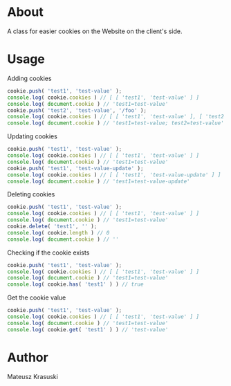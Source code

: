 # About
A class for easier cookies on the Website on the client's side.

# Usage
Adding cookies
```js
cookie.push( 'test1', 'test-value' );
console.log( cookie.cookies ) // [ [ 'test1', 'test-value' ] ]
console.log( document.cookie ) // 'test1=test-value'
cookie.push( 'test2', 'test-value', '/foo' );
console.log( cookie.cookies ) // [ [ 'test1', 'test-value' ], [ 'test2', 'test-value' ] ]
console.log( document.cookie ) // 'test1=test-value; test2=test-value'
```
Updating cookies
```js
cookie.push( 'test1', 'test-value' );
console.log( cookie.cookies ) // [ [ 'test1', 'test-value' ] ]
console.log( document.cookie ) // 'test1=test-value'
cookie.push( 'test1', 'test-value-update' );
console.log( cookie.cookies ) // [ [ 'test1', 'test-value-update' ] ]
console.log( document.cookie ) // 'test1=test-value-update'
```
Deleting cookies
```js
cookie.push( 'test1', 'test-value' );
console.log( cookie.cookies ) // [ [ 'test1', 'test-value' ] ]
console.log( document.cookie ) // 'test1=test-value'
cookie.delete( 'test1', '' );
console.log( cookie.length ) // 0
console.log( document.cookie ) // ''
```
Checking if the cookie exists
```js
cookie.push( 'test1', 'test-value' );
console.log( cookie.cookies ) // [ [ 'test1', 'test-value' ] ]
console.log( document.cookie ) // 'test1=test-value'
console.log( cookie.has( 'test1' ) ) // true
```
Get the cookie value
```js
cookie.push( 'test1', 'test-value' );
console.log( cookie.cookies ) // [ [ 'test1', 'test-value' ] ]
console.log( document.cookie ) // 'test1=test-value'
console.log( cookie.get( 'test1' ) ) // 'test-value'
```

# Author
Mateusz Krasuski